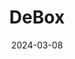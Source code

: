 ---  
layout: startup_page  
title: "DeBox"  
id: "debox.pro"  
permalink: "/deboxdebox.pro03082024/"  
website: "https://debox.pro/"  
funding_round: "Strategic Investment"  
funding_amount: ""  
investors: "OKX Ventures"  
about: "DeBox is a decentralized social networking platform designed for Web3 communities and DAOs. It offers features such as DAO formation and governance, social trading, DID-based profiles, NFT avatars, and token earning opportunities for content creation. DeBox also includes DeSwap, a token swap solution supporting multiple blockchain networks."  
markets: "Web3, Social Networking, Decentralized Finance (DeFi)"  
hq: "Singapore, Singapore"  
founded_year: "2022"  
linkedin: "https://sg.linkedin.com/company/debox-social"  
twitter: "https://twitter.com/DeBox_Social"  
instagram: ""  
facebook: ""  
crunchbase: "https://www.crunchbase.com/organization/debox"  
pitchbook: "https://pitchbook.com/profiles/company/552904-48"  

date_display: "08-Mar-2024"  
date: "2024-03-08"

# SEO Optimization  
meta_title: "DeBox - Strategic Investment"  
meta_description: "DeBox, DeBox is a decentralized social networking platform designed for Web3 communities and DAOs. It offers features such as DAO formation and governance, s..."  
meta_keywords: "DeBox, Web3, Social Networking, Decentralized Finance (DeFi), Strategic Investment funding"  
canonical_url: "https://startup.projectstartups.com/deboxdebox.pro03082024/"  
---